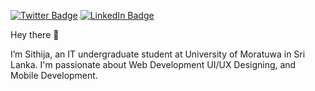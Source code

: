 <!-- 
[![Visits Badge](https://github.com/Sithija97)](https://github.com/Sithija97) -->
[![Twitter Badge](https://img.shields.io/badge/Twitter-Profile-informational?style=flat&logo=twitter&logoColor=white&color=1CA2F1)](https://twitter.com/Sithijashehara)
[![LinkedIn Badge](https://img.shields.io/badge/LinkedIn-Profile-informational?style=flat&logo=linkedin&logoColor=white&color=0D76A8)](https://www.linkedin.com/in/sithija-shehara-6a0a6815b/)
<!-- [![CodePen Badge](https://img.shields.io/badge/CodePen-Profile-informational?style=flat&logo=codepen&logoColor=white&color=black)](https://codepen.io/braydoncoyer) -->

Hey there 👋

I’m Sithija, an IT undergraduate student at University of Moratuwa in Sri Lanka. I'm passionate about Web Development UI/UX Designing, and Mobile Development.


